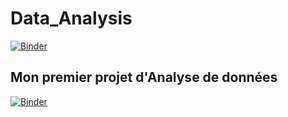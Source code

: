 # Data_Analysis
[![Binder](https://mybinder.org/badge_logo.svg)](https://mybinder.org/v2/gh/BachirAbdou/PB_R-el/main?labpath=index.ipynb)
## Mon premier projet d'Analyse de données
[![Binder](https://mybinder.org/badge_logo.svg)](https://mybinder.org/v2/gh/BachirAbdou/PB_R-el/main?labpath=index.ipynb)
